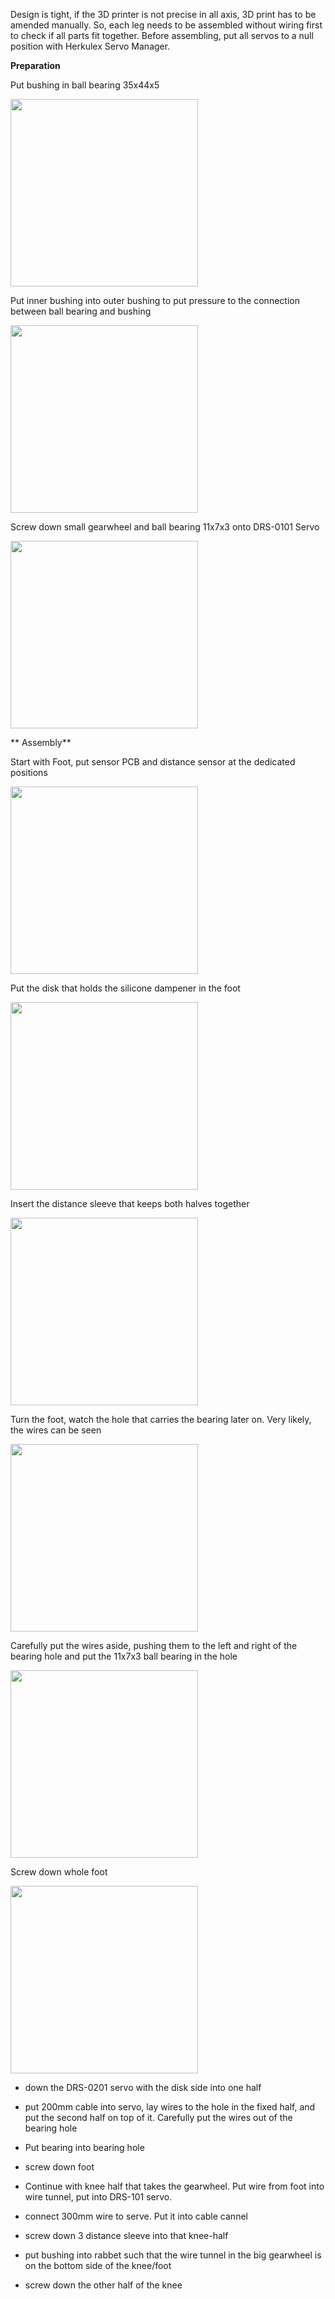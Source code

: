 Design is tight, if the 3D printer is not precise in all axis,  3D print has to be amended manually. So, each leg needs to be assembled without wiring first to check if all parts fit together.
Before assembling, put all servos to a null position with Herkulex Servo Manager.

**Preparation**

Put bushing in ball bearing 35x44x5

<img width=300 src="../images/put-outer-bushing-into-bearing.jpg"/> 

Put inner bushing into outer bushing to put pressure to the connection between ball bearing and bushing

<img width=300 src="../images/put-inner-bushing-into-outer-bushing.jpg"/> 

Screw down small gearwheel and ball bearing 11x7x3 onto DRS-0101 Servo

<img width=300 src="../images/put-small-gearwheel-on-knee-servo.jpg"/> 

** Assembly**

Start with Foot, put sensor PCB and distance sensor at the dedicated positions

<img width=300 src="../images/wire-servo-and-sensor-in-foot.jpg"/> 

Put the disk that holds the silicone dampener in the foot

<img width=300 src="../images/put-dampener-disk-in-foot.jpg"/> 

Insert  the distance sleeve that keeps both halves together 

<img width=300 src="../images/insert-distance-sleeve-into-foot.jpg"/> 

Turn the foot, watch  the hole that carries the bearing later on. Very likely, the wires can be seen

<img width=300 src="../images/see-wires-in-bearing-hole-in-foot.jpg"/> 

Carefully put the wires aside, pushing them to the left and right of the bearing hole and put the 11x7x3 ball bearing in the hole

<img width=300 src="../images/put-wires-away-from-bearing-in-foot.jpg"/> 

Screw down whole foot

<img width=300 src="../images/foot-done.jpg"/> 


* down the DRS-0201 servo with the disk side  into one half
* put 200mm cable into servo, lay wires to the hole in the fixed half, and put the second half on top of it. Carefully put the wires out of the bearing hole
* Put bearing into bearing hole
* screw down foot

* Continue with knee half that takes the gearwheel. Put wire from foot into wire tunnel, put into DRS-101 servo.
* connect 300mm wire to serve. Put it into cable cannel
* screw down 3 distance sleeve into that knee-half
* put bushing into rabbet such that the wire tunnel in the big gearwheel is on the bottom side of the knee/foot
* screw down the other half of the knee


